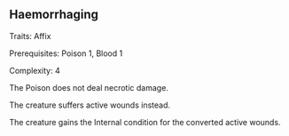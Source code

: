 ## Haemorrhaging
Traits: Affix

Prerequisites: Poison 1, Blood 1

Complexity: 4

The Poison does not deal necrotic damage. 

The creature suffers active wounds instead. 

The creature gains the Internal condition for the converted active wounds. 
